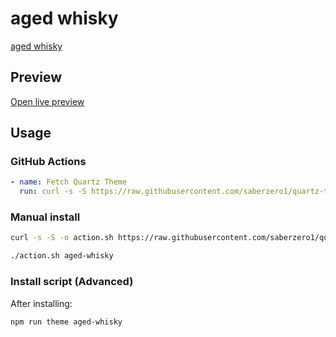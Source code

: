 # aged whisky

[aged whisky](https://github.com/incantatem2)

## Preview

[Open live preview](https://quartz-themes.github.io/aged-whisky/)

## Usage

### GitHub Actions

```yaml
- name: Fetch Quartz Theme
  run: curl -s -S https://raw.githubusercontent.com/saberzero1/quartz-themes/master/action.sh | bash -s -- aged-whisky
```

### Manual install

```bash
curl -s -S -o action.sh https://raw.githubusercontent.com/saberzero1/quartz-themes/master/action.sh

./action.sh aged-whisky
```

### Install script (Advanced)

After installing:

```bash
npm run theme aged-whisky
```
